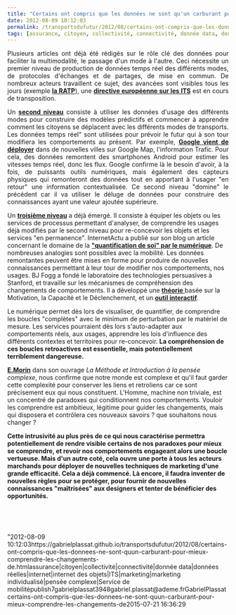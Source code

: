 ```yaml
---
title: "Certains ont compris que les données ne sont qu'un carburant pour mieux comprendre les changements de comportements"
date: 2012-08-09 10:12:03
permalink: /transportsdufutur/2012/08/certains-ont-compris-que-les-donnees-ne-sont-quun-carburant-pour-mieux-comprendre-les-changements-de.html
tags: [assurance, citoyen, collectivité, connectivité, donnée data, données réelles, internet, internet des objets, ITS, marketing, marketing individualisé, pensée complexe, Service de mobilité]
---
```


<p style="text-align: justify">Plusieurs articles ont déjà été rédigés sur le rôle clé des données pour faciliter la multimodalité, le passage d'un mode à l'autre. Ceci nécessite un premier niveau de production de données temps réel des différents modes, de protocoles d'échanges et de partages, de mise en commun. De nombreux acteurs travaillent ce sujet, des avancées sont visibles tous les jours (exemple <a href="http://www.ratp.fr/de/ratp/r_70350/open-data/" target="_blank"><strong>la RATP</strong></a>), une <a href="http://ec.europa.eu/transport/its/road/action_plan/action_plan_en.htm" target="_blank"><strong>directive européenne sur les ITS</strong></a> est en cours de transposition.</p> <p style="text-align: justify">Un <a href="https://gabrielplassat.github.io/transportsdufutur/2012/06/les-donnees-peuvent-changer-nos-pratiques-et-notre-rapport-aux-autres.html" target="_blank"><strong>second niveau</strong></a> consiste à utiliser les données d'usage des différents modes pour construire des modèles prédictifs et commencer à apprendre comment les citoyens se déplacent avec les différents modes de transports. Les données temps réel" sont utilisées pour prévoir le futur qui à son tour modifiera les comportements au présent. Par exemple, <a href=""http://www.technologyreview.com/news/428732/androids-rise-helps-google-grow-its-traffic/"" target=""_blank""><strong>Google vient de déployer</strong></a> dans de nouvelles villes sur Google Map, l'information Trafic. Pour cela, des données remontent des smartphones Android pour estimer les vitesses temps réel, donc les flux. Google confirme là le besoin d'avoir, à la fois, de puissants outils numériques, mais également des capteurs physiques qui remonteront des données tout en apportant à l'usager "en retour" une information contextualisée. Ce second niveau "domine" le précédent car il va utiliser le déluge de données pour construire des connaissances ayant une valeur ajoutée supérieure.</p> <p style=""text-align: justify"">Un <a href="https://gabrielplassat.github.io/transportsdufutur/2012/03/metanote-13-les-innovations-cles-dans-les-transports-les-services-de-mobilites-et-les-chaines-logist.html"" target=""_blank""><strong>troisième niveau</strong></a> a déjà émergé. Il consiste à équiper les objets ou les services de processus permettant d'analyser, de comprendre les usages déjà modifiés par le second niveau pour re-concevoir les objets et les services "en permanence". InternetActu a publié sur son blog un article concernant le domaine de la <a href=""http://internetactu.blog.lemonde.fr/2012/08/07/de-la-mesure-de-soi-23-des-outils-au-service-de-soi/"" target=""_blank""><strong>"quantification de soi" par le numérique</strong></a>. De nombreuses analogies sont possibles avec la mobilité. Les données remontantes peuvent être mises en forme pour produire de nouvelles connaissances permettant à leur tour de modifier nos comportements, nos usages. BJ Fogg a fondé le laboratoire des technologies persuasives à Stanford,  et travaille sur les mécanismes de compréhension des changements de  comportements. Il a développé une <a href=""http://www.behaviormodel.org/"" target=""_blank""><strong>théorie</strong> </a>basée sur la Motivation, la Capacité et le Déclenchement, et un <a href=""http://www.behaviorwizard.org/wp/"" target=""_blank""><strong>outil interactif</strong></a>. </p>  <!--more-->   <p style=""text-align: justify""><a class=""asset-img-link"" href="https://gabrielplassat.github.io/transportsdufutur/wp-content/uploads/sites/6/old/6a0120a66d2ad4970b01774403519e970d-pi.jpg""><img alt=""Pasted-graphic"" class=""asset  asset-image at-xid-6a0120a66d2ad4970b01774403519e970d"" src=""/wp-content/uploads/sites/6/old/6a0120a66d2ad4970b01774403519e970d-500wi.jpg"" style=""margin-left: automargin-right: auto"" title=""Pasted-graphic"" /></a><br />Le numérique permet dès lors de visualiser, de quantifier, de comprendre les boucles "complètes" avec le minimum de perturbation par le matériel de mesure. Les services pourraient dès lors s'auto-adapter aux comportements réels, aux usages, apprendre les lois d'influence des différents contextes et territoires pour re-concevoir. <strong>La compréhension de ces boucles retroactives est essentielle, mais potentiellement terriblement dangereuse.</strong></p> <p style=""text-align: justify""><a href="https://gabrielplassat.github.io/transportsdufutur/2011/04/metanote-tdf-11-transports-mobilites-introduction-a-la-pensee-complexe.html"" target=""_blank""><strong>E.Morin</strong></a> dans son ouvrage <em>La Méthode et Introduction à la pensée complexe</em>, nous confirme que notre monde est complexe et qu'il faut garder cette complexité pour conserver les liens et retroliens car ce sont précisement eux qui nous constituent. L'Homme, machine non triviale, est un concentré de paradoxes qui conditionnent nos comportements. Vouloir les comprendre est ambitieux, légitime pour guider les changements, mais qui disposera et contrôlera ces nouveaux savoirs ? que souhaitons nous changer ?</p> <p style=""text-align: justify""><strong>Cette intrusivité au plus près de ce qui nous caractérise permettra potentiellement de rendre visible certains de nos paradoxes pour mieux se comprendre, et revoir nos comportements engageant alors une boucle vertueuse. Mais d'un autre coté, cela ouvre une porte à tous les acteurs marchands pour déployer de nouvelles techniques de marketing d'une grande efficacité. Cela a déjà commencé. Là encore, il faudra inventer de nouvelles règles pour se protéger, pour fournir de nouvelles connaissances "maîtrisées" aux designers et tenter de bénéficier des opportunités.</strong></p> <p style=""text-align: justify""> </p> <p style=""text-align: justify""> </p>"2012-08-09 10:12:03https://gabrielplassat.github.io/transportsdufutur/2012/08/certains-ont-compris-que-les-donnees-ne-sont-quun-carburant-pour-mieux-comprendre-les-changements-de.htmlassurance|citoyen|collectivité|connectivité|donnée data|données réelles|internet|internet des objets|ITS|marketing|marketing individualisé|pensée complexe|Service de mobilitépublish7gabrielplassat3948gabriel.plassat@ademe.frGabrielPlassatcertains-ont-compris-que-les-donnees-ne-sont-quun-carburant-pour-mieux-comprendre-les-changements-de2015-07-21 16:36:29
